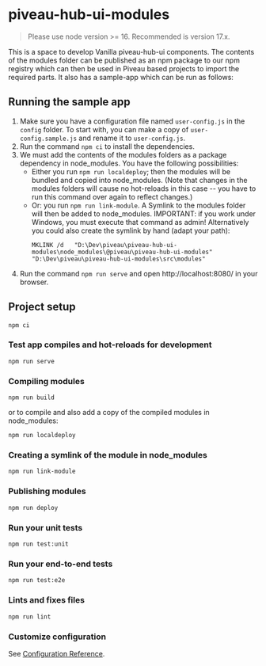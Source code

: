 # piveau-hub-ui-modules

> Please use node version >= 16. Recommended is version 17.x.

This is a space to develop Vanilla piveau-hub-ui components. 
The contents of the modules folder can be published as an npm package to our npm registry
which can then be used in Piveau based projects to import the
required parts. It also has a sample-app which can be run as follows:

## Running the sample app

1. Make sure you have a configuration file named `user-config.js` in the `config` folder.
To start with, you can make a copy of `user-config.sample.js` and rename it to 
`user-config.js`.
2. Run the command `npm ci` to install the dependencies.
3. We must add the contents of the modules folders as a package dependency in node_modules. You have the following possibilities:
    - Either you run `npm run localdeploy`; then the modules will be bundled and copied into node_modules. (Note that changes in the modules folders will cause no hot-reloads in this case -- you have to run this command over again to reflect changes.)
    - Or: you run `npm run link-module`. A Symlink to the modules folder will then be added to node_modules. IMPORTANT: if you work under Windows, you must execute that command as admin! Alternatively you could also create the symlink by hand (adapt your path):
      ```
      MKLINK /d   "D:\Dev\piveau\piveau-hub-ui-modules\node_modules\@piveau\piveau-hub-ui-modules" "D:\Dev\piveau\piveau-hub-ui-modules\src\modules"
      ```
4. Run the command `npm run serve` and open http://localhost:8080/ in your browser.

## Project setup
```
npm ci
```

### Test app compiles and hot-reloads for development
```
npm run serve
```

### Compiling modules
```
npm run build
```

or to compile and also add a copy of the compiled modules in node_modules:

```
npm run localdeploy
```

### Creating a symlink of the module in node_modules
```
npm run link-module
```

### Publishing modules
```
npm run deploy
```

### Run your unit tests
```
npm run test:unit
```

### Run your end-to-end tests
```
npm run test:e2e
```

### Lints and fixes files
```
npm run lint
```

### Customize configuration
See [Configuration Reference](https://cli.vuejs.org/config/).
